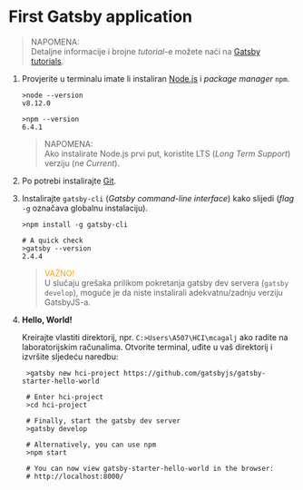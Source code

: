 # First Gatsby application

<!-- markdownlint-disable MD033 -->

> NAPOMENA:  
> Detaljne informacije i brojne _tutorial_-e možete naći na [Gatsby tutorials](https://www.gatsbyjs.org/tutorial/part-zero/).

1. Provjerite u terminalu imate li instaliran [Node.js](https://nodejs.org/en/) i _package manager_ `npm`.

   ```shell
   >node --version
   v8.12.0

   >npm --version
   6.4.1
   ```

   > NAPOMENA:  
   > Ako instalirate Node.js prvi put, koristite LTS (_Long Term Support_) verziju (ne _Current_).

2. Po potrebi instalirajte [Git](https://git-scm.com/downloads).

3. Instalirajte `gatsby-cli` (_Gatsby command-line interface_) kako slijedi (_flag_ `-g` označava globalnu instalaciju).

   ```shell
   >npm install -g gatsby-cli

   # A quick check
   >gatsby --version
   2.4.4
   ```

   > <span style="color: orange">VAŽNO!</span>  
   > U slučaju grešaka prilikom pokretanja gatsby dev servera (`gatsby develop`), moguće je da niste instalirali adekvatnu/zadnju verziju GatsbyJS-a.

4. **Hello, World!**

   Kreirajte vlastiti direktorij, npr. `C:>Users\A507\HCI\mcagalj` ako radite na laboratorijskim računalima. Otvorite terminal, uđite u vaš direktorij i izvršite sljedeću naredbu:

   ```shell
    >gatsby new hci-project https://github.com/gatsbyjs/gatsby-starter-hello-world

    # Enter hci-project
    >cd hci-project

    # Finally, start the gatsby dev server
    >gatsby develop

    # Alternatively, you can use npm
    >npm start

    # You can now view gatsby-starter-hello-world in the browser:
    # http://localhost:8000/
   ```
